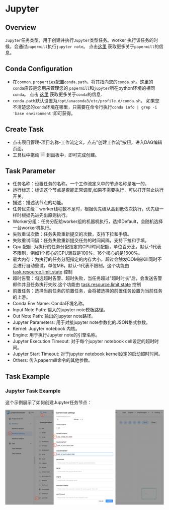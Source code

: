# Jupyter

## Overview

`Jupyter`任务类型，用于创建并执行`Jupyter`类型任务。worker 执行该任务的时候，会通过`papermill`执行`jupyter note`。
点击[这里](https://papermill.readthedocs.io/en/latest/) 获取更多关于`papermill`的信息。

## Conda Configuration
 
- 在`common.properties`配置`conda.path`，将其指向您的`conda.sh`。这里的`conda`应该是您用来管理您的 `papermill`和`jupyter`所在python环境的相同`conda`。
点击 [这里](https://docs.conda.io/en/latest/) 获取更多关于`conda`的信息.
- `conda.path`默认设置为`/opt/anaconda3/etc/profile.d/conda.sh`。 如果您不清楚您的`conda`环境在哪里，只需要在命令行执行`conda info | grep -i 'base environment'`即可获得。


## Create Task

- 点击项目管理-项目名称-工作流定义，点击"创建工作流"按钮，进入DAG编辑页面。
- 工具栏中拖动 <img src="../../../../img/tasks/icons/jupyter.png" width="15"/> 到画板中，即可完成创建。

## Task Parameter

- 任务名称：设置任务的名称。一个工作流定义中的节点名称是唯一的。
- 运行标志：标识这个节点是否能正常调度,如果不需要执行，可以打开禁止执行开关。
- 描述：描述该节点的功能。
- 任务优先级：worker线程数不足时，根据优先级从高到低依次执行，优先级一样时根据先进先出原则执行。
- Worker分组：任务分配给worker组的机器机执行，选择Default，会随机选择一台worker机执行。
- 失败重试次数：任务失败重新提交的次数，支持下拉和手填。
- 失败重试间隔：任务失败重新提交任务的时间间隔，支持下拉和手填。
- Cpu 配额: 为执行的任务分配指定的CPU时间配额，单位百分比，默认-1代表不限制，例如1个核心的CPU满载是100%，16个核心的是1600%。
- 最大内存：为执行的任务分配指定的内存大小，超过会触发OOM被Kill同时不会进行自动重试，单位MB，默认-1代表不限制。这个功能由 [task.resource.limit.state](https://dolphinscheduler.apache.org/zh-cn/docs/latest/user_doc/architecture/configuration.html) 控制
- 超时告警：勾选超时告警、超时失败，当任务超过"超时时长"后，会发送告警邮件并且任务执行失败.这个功能由 [task.resource.limit.state](https://dolphinscheduler.apache.org/zh-cn/docs/latest/user_doc/architecture/configuration.html) 控制
- 前置任务：选择当前任务的前置任务，会将被选择的前置任务设置为当前任务的上游。
- Conda Env Name: Conda环境名称。
- Input Note Path: 输入的jupyter note模板路径。
- Out Note Path: 输出的jupyter note路径。
- Jupyter Parameters: 用于对接jupyter note参数化的JSON格式参数。
- Kernel: Jupyter notebook 内核。
- Engine: 用于执行Jupyter note的引擎名称。
- Jupyter Execution Timeout: 对于每个jupyter notebook cell设定的超时时间。
- Jupyter Start Timeout: 对于jupyter notebook kernel设定的启动超时时间。
- Others: 传入papermill命令的其他参数。

## Task Example

### Jupyter Task Example

这个示例展示了如何创建Jupyter任务节点：

![demo-jupyter-simple](../../../../img/tasks/demo/jupyter.png)

